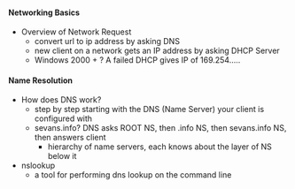 #### Networking Basics
* Overview of Network Request
  * convert url to ip address by asking DNS
  * new client on a network gets an IP address by asking DHCP Server
  * Windows 2000 + ? A failed DHCP gives IP of 169.254.....
#### Name Resolution
* How does DNS work?
  * step by step starting with the DNS (Name Server) your client is configured with
  * sevans.info? DNS asks ROOT NS, then .info NS, then sevans.info NS, then answers client
    * hierarchy of name servers, each knows about the layer of NS below it 
* nslookup
  * a tool for performing dns lookup on the command line 
